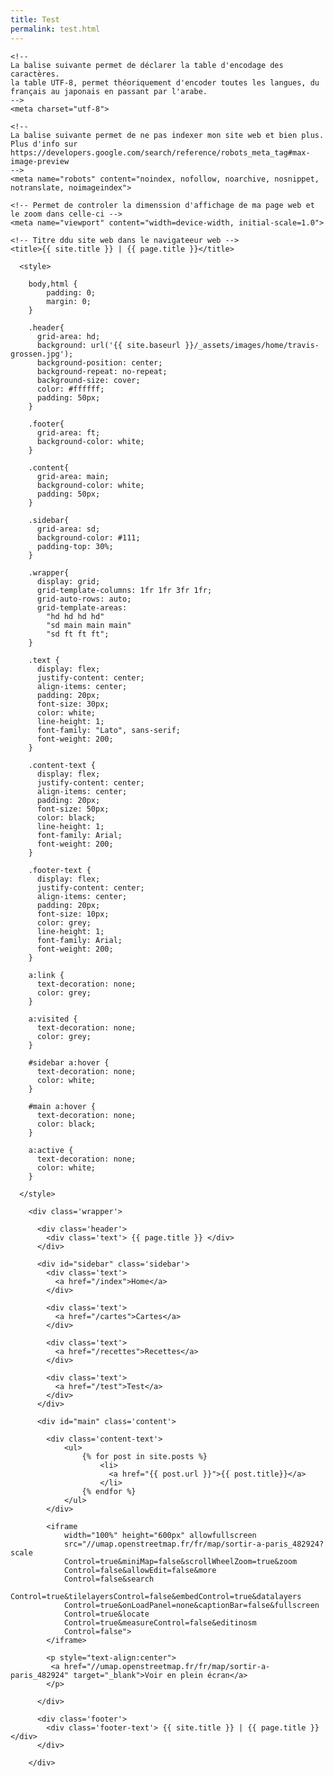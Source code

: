 ```yaml
---
title: Test
permalink: test.html
---
```


<html>

  <head>

    <!--
    La balise suivante permet de déclarer la table d'encodage des caractères.
    la table UTF-8, permet théoriquement d'encoder toutes les langues, du français au japonais en passant par l'arabe.
    -->
    <meta charset="utf-8">
    
    <!--
    La balise suivante permet de ne pas indexer mon site web et bien plus.
    Plus d'info sur https://developers.google.com/search/reference/robots_meta_tag#max-image-preview
    -->
    <meta name="robots" content="noindex, nofollow, noarchive, nosnippet, notranslate, noimageindex">
    
    <!-- Permet de controler la dimenssion d'affichage de ma page web et le zoom dans celle-ci -->
    <meta name="viewport" content="width=device-width, initial-scale=1.0">
 
    <!-- Titre ddu site web dans le navigateeur web -->
    <title>{{ site.title }} | {{ page.title }}</title>

      <style>

        body,html {
            padding: 0;
            margin: 0;
        }

        .header{
          grid-area: hd;
          background: url('{{ site.baseurl }}/_assets/images/home/travis-grossen.jpg');      
          background-position: center;
          background-repeat: no-repeat;
          background-size: cover;
          color: #ffffff;
          padding: 50px;
        }

        .footer{
          grid-area: ft;
          background-color: white;
        }

        .content{
          grid-area: main;
          background-color: white;
          padding: 50px; 
        }

        .sidebar{
          grid-area: sd;
          background-color: #111;
          padding-top: 30%;
        }

        .wrapper{
          display: grid;
          grid-template-columns: 1fr 1fr 3fr 1fr;
          grid-auto-rows: auto;
          grid-template-areas: 
            "hd hd hd hd"
            "sd main main main"
            "sd ft ft ft";
        }

        .text {
          display: flex;
          justify-content: center;
          align-items: center;
          padding: 20px;
          font-size: 30px;
          color: white;
          line-height: 1;
          font-family: "Lato", sans-serif;
          font-weight: 200;
        }

        .content-text {
          display: flex;
          justify-content: center;
          align-items: center;
          padding: 20px;
          font-size: 50px;
          color: black;
          line-height: 1;
          font-family: Arial;
          font-weight: 200;
        }

        .footer-text {
          display: flex;
          justify-content: center;
          align-items: center;
          padding: 20px;
          font-size: 10px;
          color: grey;
          line-height: 1;
          font-family: Arial;
          font-weight: 200;
        }        

        a:link {
          text-decoration: none;
          color: grey;
        }

        a:visited {
          text-decoration: none;
          color: grey;
        }

        #sidebar a:hover {
          text-decoration: none;
          color: white;
        }

        #main a:hover {
          text-decoration: none;
          color: black;
        }

        a:active {
          text-decoration: none;
          color: white;
        }

      </style>

  </head>

  <body>

<!--
  Grille de ma page
-->

        <div class='wrapper'>

          <div class='header'>
            <div class='text'> {{ page.title }} </div>
          </div>

          <div id="sidebar" class='sidebar'>
            <div class='text'>
              <a href="/index">Home</a>
            </div>

            <div class='text'>
              <a href="/cartes">Cartes</a>
            </div>

            <div class='text'>
              <a href="/recettes">Recettes</a>
            </div>

            <div class='text'>
              <a href="/test">Test</a>
            </div>
          </div>

          <div id="main" class='content'>

            <div class='content-text'>
                <ul>
                    {% for post in site.posts %}
                        <li>
                          <a href="{{ post.url }}">{{ post.title}}</a>
                        </li>
                    {% endfor %}
                </ul>
            </div>

<!--
  La carte de nos lieux de sorties à Paris
-->

            <iframe
                width="100%" height="600px" allowfullscreen
                src="//umap.openstreetmap.fr/fr/map/sortir-a-paris_482924?scale
                Control=true&miniMap=false&scrollWheelZoom=true&zoom
                Control=false&allowEdit=false&more
                Control=false&search
                Control=true&tilelayersControl=false&embedControl=true&datalayers
                Control=true&onLoadPanel=none&captionBar=false&fullscreen
                Control=true&locate
                Control=true&measureControl=false&editinosm
                Control=false">
            </iframe>

            <p style="text-align:center">
             <a href="//umap.openstreetmap.fr/fr/map/sortir-a-paris_482924" target="_blank">Voir en plein écran</a>
            </p>

          </div>

          <div class='footer'>
            <div class='footer-text'> {{ site.title }} | {{ page.title }} </div>
          </div>

        </div>

  </body>

</html>